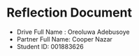 # Reflection Document

* Drive Full Name  : Oreoluwa Adebusoye
* Partner Full Name: Cooper Nazar
* Student ID: 001883626



